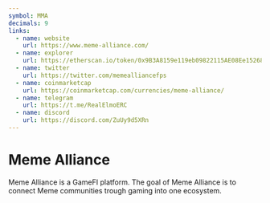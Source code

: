 ```yaml
---
symbol: MMA
decimals: 9
links:
  - name: website
    url: https://www.meme-alliance.com/
  - name: explorer
    url: https://etherscan.io/token/0x9B3A8159e119eb09822115AE08Ee1526849e1116
  - name: twitter
    url: https://twitter.com/memealliancefps
  - name: coinmarketcap
    url: https://coinmarketcap.com/currencies/meme-alliance/
  - name: telegram
    url: https://t.me/RealElmoERC
  - name: discord
    url: https://discord.com/ZuUy9d5XRn
---
```


# Meme Alliance

Meme Alliance is a GameFI platform. The goal of Meme Alliance is to connect Meme communities trough gaming into one ecosystem.
